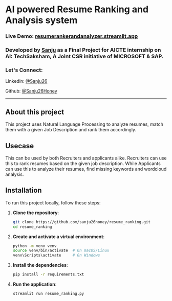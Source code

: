 # AI powered Resume Ranking and Analysis system
### Live Demo: [resumerankerandanalyzer.streamlit.app](https://resumerankerandanalyzer.streamlit.app/)

### Developed by [Sanju](https://sanju26honey.github.io) as a Final Project for AICTE internship on AI: TechSaksham, A Joint CSR initiative of MICROSOFT & SAP.

### Let's Connect:

Linkedin: [@Sanju26](https://www.linkedin.com/in/sanju26/)

Github: [@Sanju26Honey](https://github.com/sanju26honey)

---
## About this project

This project uses Natural Language Processing to analyze resumes, match them with a given Job Description and rank them accordingly.

## Usecase

This can be used by both Recruiters and applicants alike. Recruiters can use this to rank resumes based on the given job description. While Applicants can use this to analyze their resumes, find missing keywords and wordcloud analysis.

## Installation
To run this project locally, follow these steps:

1. **Clone the repository**:
    ```bash
    git clone https://github.com/sanju26honey/resume_ranking.git
    cd resume_ranking
    ```

2. **Create and activate a virtual environment**:
    ```bash
    python -m venv venv
    source venv/bin/activate  # On macOS/Linux
    venv\Scripts\activate     # On Windows
    ```

3. **Install the dependencies**:
    ```bash
    pip install -r requirements.txt
    ```

4. **Run the application**:
    ```bash
    streamlit run resume_ranking.py
    ```
